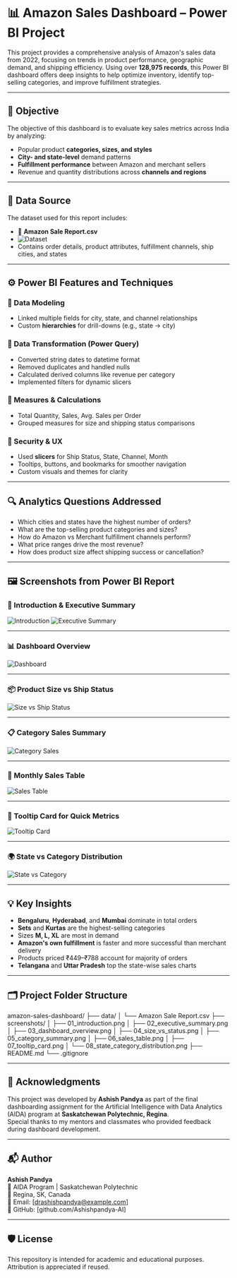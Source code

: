 # 📊 Amazon Sales Dashboard – Power BI Project

This project provides a comprehensive analysis of Amazon's sales data from 2022, focusing on trends in product performance, geographic demand, and shipping efficiency. Using over **128,975 records**, this Power BI dashboard offers deep insights to help optimize inventory, identify top-selling categories, and improve fulfillment strategies.

---

## 🎯 Objective

The objective of this dashboard is to evaluate key sales metrics across India by analyzing:
- Popular product **categories, sizes, and styles**
- **City- and state-level** demand patterns
- **Fulfillment performance** between Amazon and merchant sellers
- Revenue and quantity distributions across **channels and regions**

---

## 📁 Data Source

The dataset used for this report includes:
- 📄 **Amazon Sale Report.csv**
- ![Dataset](https://drive.google.com/file/d/1ERd61P_1zFFQN_apLWaL7fQIp3UHppyP/view?usp=sharing)
- Contains order details, product attributes, fulfillment channels, ship cities, and states

---

## ⚙️ Power BI Features and Techniques

### 🧩 Data Modeling
- Linked multiple fields for city, state, and channel relationships
- Custom **hierarchies** for drill-downs (e.g., state → city)

### 🔄 Data Transformation (Power Query)
- Converted string dates to datetime format
- Removed duplicates and handled nulls
- Calculated derived columns like revenue per category
- Implemented filters for dynamic slicers

### 📐 Measures & Calculations
- Total Quantity, Sales, Avg. Sales per Order
- Grouped measures for size and shipping status comparisons

### 🔐 Security & UX
- Used **slicers** for Ship Status, State, Channel, Month
- Tooltips, buttons, and bookmarks for smoother navigation
- Custom visuals and themes for clarity

---

## 🔍 Analytics Questions Addressed

- Which cities and states have the highest number of orders?
- What are the top-selling product categories and sizes?
- How do Amazon vs Merchant fulfillment channels perform?
- What price ranges drive the most revenue?
- How does product size affect shipping success or cancellation?

---

## 🖼️ Screenshots from Power BI Report

### 📄 Introduction & Executive Summary
![Introduction](screenshots/01_introduction.png)
![Executive Summary](screenshots/02_executive_summary.png)

---

### 📊 Dashboard Overview
![Dashboard](screenshots/03_dashboard_overview.png)

---

### 📦 Product Size vs Ship Status
![Size vs Ship Status](screenshots/04_size_vs_status.png)

---

### 📋 Category Sales Summary
![Category Sales](screenshots/05_category_summary.png)

---

### 📅 Monthly Sales Table
![Sales Table](screenshots/06_sales_table.png)

---

### 🧩 Tooltip Card for Quick Metrics
![Tooltip Card](screenshots/07_tooltip_card.png)

---

### 🌍 State vs Category Distribution
![State vs Category](screenshots/08_state_category_distribution.png)

---

## 💡 Key Insights

- **Bengaluru**, **Hyderabad**, and **Mumbai** dominate in total orders
- **Sets** and **Kurtas** are the highest-selling categories
- Sizes **M, L, XL** are most in demand
- **Amazon's own fulfillment** is faster and more successful than merchant delivery
- Products priced ₹449–₹788 account for majority of orders
- **Telangana** and **Uttar Pradesh** top the state-wise sales charts

---

## 🗂️ Project Folder Structure

amazon-sales-dashboard/
├── data/
│ └── Amazon Sale Report.csv
├── screenshots/
│ ├── 01_introduction.png
│ ├── 02_executive_summary.png
│ ├── 03_dashboard_overview.png
│ ├── 04_size_vs_status.png
│ ├── 05_category_summary.png
│ ├── 06_sales_table.png
│ ├── 07_tooltip_card.png
│ └── 08_state_category_distribution.png
├── README.md
└── .gitignore



---

## 🙌 Acknowledgments

This project was developed by **Ashish Pandya** as part of the final dashboarding assignment for the Artificial Intelligence with Data Analytics (AIDA) program at **Saskatchewan Polytechnic, Regina**.  
Special thanks to my mentors and classmates who provided feedback during dashboard development.

---

## 📬 Author

**Ashish Pandya**  
📘 AIDA Program | Saskatchewan Polytechnic  
📍 Regina, SK, Canada  
📧 Email: [drashishpandya@example.com]  
🔗 GitHub: [github.com/Ashishpandya-AI]

---

## 🛡 License

This repository is intended for academic and educational purposes. Attribution is appreciated if reused.

